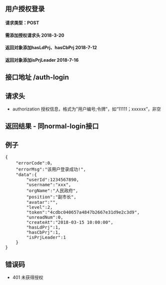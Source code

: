 ## 用户授权登录
#### 请求类型：POST
#### 需添加授权请求头 2018-3-20
#### 返回对象添加hasLdPrj、hasCbPrj 2018-7-12
#### 返回对象添加isPrjLeader 2018-7-16

## 接口地址 /auth-login

## 请求头
* authorization 授权信息，格式为"用户编号;令牌"，如“11111；xxxxxx”，非空

## 返回结果 - 同normal-login接口


## 例子
<pre>
{
	"errorCode":0，
	"errorMsg":"该用户登录成功!",
	"data":{
		"userId":1234567890,
		"username":"xxx",
		"orgName":"人民政府",
		"position":"副市长",
		"avatar":"",
		"level":2,
		"token":"4cdbc040657a4847b2667e31d9e2c3d9",
		"unreadNum":0,
		"createAt":"2018-03-15 10:00:00",
		"hasLdPrj":1,
		"hasCbPrj":1,
		"isPrjLeader":1
	}
}
</pre>

## 错误码
* 401 未获得授权
